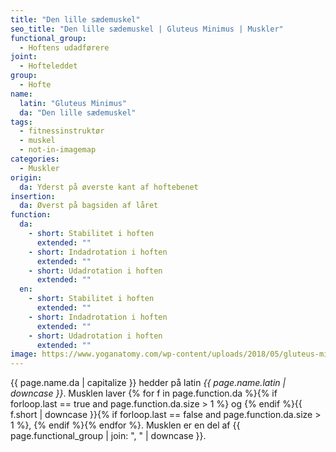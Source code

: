 ```yaml
---
title: "Den lille sædemuskel"
seo_title: "Den lille sædemuskel | Gluteus Minimus | Muskler"
functional_group:
  - Hoftens udadførere
joint:
  - Hofteleddet
group:
  - Hofte
name:
  latin: "Gluteus Minimus"
  da: "Den lille sædemuskel"
tags:
  - fitnessinstruktør
  - muskel
  - not-in-imagemap
categories:
  - Muskler
origin:
  da: Yderst på øverste kant af hoftebenet
insertion:
  da: Øverst på bagsiden af låret
function:
  da:
    - short: Stabilitet i hoften
      extended: ""
    - short: Indadrotation i hoften
      extended: ""
    - short: Udadrotation i hoften
      extended: ""
  en:
    - short: Stabilitet i hoften
      extended: ""
    - short: Indadrotation i hoften
      extended: ""
    - short: Udadrotation i hoften
      extended: ""
image: https://www.yoganatomy.com/wp-content/uploads/2018/05/gluteus-minimus-muscle-1.png
---
```


{{ page.name.da | capitalize }} hedder på latin *{{ page.name.latin | downcase }}*. Musklen laver {% for f in page.function.da %}{% if forloop.last == true and page.function.da.size > 1 %} og {% endif %}{{ f.short | downcase  }}{% if forloop.last == false and page.function.da.size > 1 %}, {% endif %}{% endfor %}. Musklen er en del af {{ page.functional_group | join: ", " | downcase }}.
